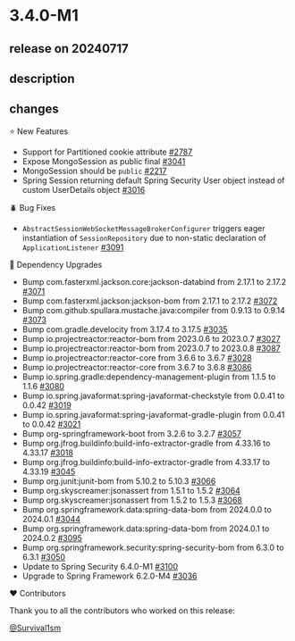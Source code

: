 # 3.4.0-M1

## release on 20240717

## description

## changes

⭐ New Features

* Support for Partitioned cookie attribute <a href="https://github.com/spring-projects/spring-session/issues/2787" data-hovercard-type="issue" data-hovercard-url="/spring-projects/spring-session/issues/2787/hovercard">#2787</a>
* Expose MongoSession as public final <a href="https://github.com/spring-projects/spring-session/pull/3041" data-hovercard-type="pull_request" data-hovercard-url="/spring-projects/spring-session/pull/3041/hovercard">#3041</a>
* MongoSession should be <code>public</code> <a href="https://github.com/spring-projects/spring-session/issues/2217" data-hovercard-type="issue" data-hovercard-url="/spring-projects/spring-session/issues/2217/hovercard">#2217</a>
* Spring Session returning default Spring Security User object instead of custom UserDetails object <a href="https://github.com/spring-projects/spring-session/issues/3016" data-hovercard-type="issue" data-hovercard-url="/spring-projects/spring-session/issues/3016/hovercard">#3016</a>

🪲 Bug Fixes

* <code>AbstractSessionWebSocketMessageBrokerConfigurer</code> triggers eager instantiation of <code>SessionRepository</code> due to non-static declaration of <code>ApplicationListener</code> <a href="https://github.com/spring-projects/spring-session/issues/3091" data-hovercard-type="issue" data-hovercard-url="/spring-projects/spring-session/issues/3091/hovercard">#3091</a>

🔨 Dependency Upgrades

* Bump com.fasterxml.jackson.core:jackson-databind from 2.17.1 to 2.17.2 <a href="https://github.com/spring-projects/spring-session/pull/3071" data-hovercard-type="pull_request" data-hovercard-url="/spring-projects/spring-session/pull/3071/hovercard">#3071</a>
* Bump com.fasterxml.jackson:jackson-bom from 2.17.1 to 2.17.2 <a href="https://github.com/spring-projects/spring-session/pull/3072" data-hovercard-type="pull_request" data-hovercard-url="/spring-projects/spring-session/pull/3072/hovercard">#3072</a>
* Bump com.github.spullara.mustache.java:compiler from 0.9.13 to 0.9.14 <a href="https://github.com/spring-projects/spring-session/pull/3073" data-hovercard-type="pull_request" data-hovercard-url="/spring-projects/spring-session/pull/3073/hovercard">#3073</a>
* Bump com.gradle.develocity from 3.17.4 to 3.17.5 <a href="https://github.com/spring-projects/spring-session/pull/3035" data-hovercard-type="pull_request" data-hovercard-url="/spring-projects/spring-session/pull/3035/hovercard">#3035</a>
* Bump io.projectreactor:reactor-bom from 2023.0.6 to 2023.0.7 <a href="https://github.com/spring-projects/spring-session/pull/3027" data-hovercard-type="pull_request" data-hovercard-url="/spring-projects/spring-session/pull/3027/hovercard">#3027</a>
* Bump io.projectreactor:reactor-bom from 2023.0.7 to 2023.0.8 <a href="https://github.com/spring-projects/spring-session/pull/3087" data-hovercard-type="pull_request" data-hovercard-url="/spring-projects/spring-session/pull/3087/hovercard">#3087</a>
* Bump io.projectreactor:reactor-core from 3.6.6 to 3.6.7 <a href="https://github.com/spring-projects/spring-session/pull/3028" data-hovercard-type="pull_request" data-hovercard-url="/spring-projects/spring-session/pull/3028/hovercard">#3028</a>
* Bump io.projectreactor:reactor-core from 3.6.7 to 3.6.8 <a href="https://github.com/spring-projects/spring-session/pull/3086" data-hovercard-type="pull_request" data-hovercard-url="/spring-projects/spring-session/pull/3086/hovercard">#3086</a>
* Bump io.spring.gradle:dependency-management-plugin from 1.1.5 to 1.1.6 <a href="https://github.com/spring-projects/spring-session/pull/3080" data-hovercard-type="pull_request" data-hovercard-url="/spring-projects/spring-session/pull/3080/hovercard">#3080</a>
* Bump io.spring.javaformat:spring-javaformat-checkstyle from 0.0.41 to 0.0.42 <a href="https://github.com/spring-projects/spring-session/pull/3019" data-hovercard-type="pull_request" data-hovercard-url="/spring-projects/spring-session/pull/3019/hovercard">#3019</a>
* Bump io.spring.javaformat:spring-javaformat-gradle-plugin from 0.0.41 to 0.0.42 <a href="https://github.com/spring-projects/spring-session/pull/3021" data-hovercard-type="pull_request" data-hovercard-url="/spring-projects/spring-session/pull/3021/hovercard">#3021</a>
* Bump org-springframework-boot from 3.2.6 to 3.2.7 <a href="https://github.com/spring-projects/spring-session/pull/3057" data-hovercard-type="pull_request" data-hovercard-url="/spring-projects/spring-session/pull/3057/hovercard">#3057</a>
* Bump org.jfrog.buildinfo:build-info-extractor-gradle from 4.33.16 to 4.33.17 <a href="https://github.com/spring-projects/spring-session/pull/3018" data-hovercard-type="pull_request" data-hovercard-url="/spring-projects/spring-session/pull/3018/hovercard">#3018</a>
* Bump org.jfrog.buildinfo:build-info-extractor-gradle from 4.33.17 to 4.33.19 <a href="https://github.com/spring-projects/spring-session/pull/3045" data-hovercard-type="pull_request" data-hovercard-url="/spring-projects/spring-session/pull/3045/hovercard">#3045</a>
* Bump org.junit:junit-bom from 5.10.2 to 5.10.3 <a href="https://github.com/spring-projects/spring-session/pull/3066" data-hovercard-type="pull_request" data-hovercard-url="/spring-projects/spring-session/pull/3066/hovercard">#3066</a>
* Bump org.skyscreamer:jsonassert from 1.5.1 to 1.5.2 <a href="https://github.com/spring-projects/spring-session/pull/3064" data-hovercard-type="pull_request" data-hovercard-url="/spring-projects/spring-session/pull/3064/hovercard">#3064</a>
* Bump org.skyscreamer:jsonassert from 1.5.2 to 1.5.3 <a href="https://github.com/spring-projects/spring-session/pull/3068" data-hovercard-type="pull_request" data-hovercard-url="/spring-projects/spring-session/pull/3068/hovercard">#3068</a>
* Bump org.springframework.data:spring-data-bom from 2024.0.0 to 2024.0.1 <a href="https://github.com/spring-projects/spring-session/pull/3044" data-hovercard-type="pull_request" data-hovercard-url="/spring-projects/spring-session/pull/3044/hovercard">#3044</a>
* Bump org.springframework.data:spring-data-bom from 2024.0.1 to 2024.0.2 <a href="https://github.com/spring-projects/spring-session/pull/3095" data-hovercard-type="pull_request" data-hovercard-url="/spring-projects/spring-session/pull/3095/hovercard">#3095</a>
* Bump org.springframework.security:spring-security-bom from 6.3.0 to 6.3.1 <a href="https://github.com/spring-projects/spring-session/pull/3050" data-hovercard-type="pull_request" data-hovercard-url="/spring-projects/spring-session/pull/3050/hovercard">#3050</a>
* Update to Spring Security 6.4.0-M1 <a href="https://github.com/spring-projects/spring-session/issues/3100" data-hovercard-type="issue" data-hovercard-url="/spring-projects/spring-session/issues/3100/hovercard">#3100</a>
* Upgrade to Spring Framework 6.2.0-M4 <a href="https://github.com/spring-projects/spring-session/issues/3036" data-hovercard-type="issue" data-hovercard-url="/spring-projects/spring-session/issues/3036/hovercard">#3036</a>

❤️ Contributors

Thank you to all the contributors who worked on this release:

<a class="user-mention notranslate" data-hovercard-type="user" data-hovercard-url="/users/Survival1sm/hovercard" data-octo-click="hovercard-link-click" data-octo-dimensions="link_type:self" href="https://github.com/Survival1sm">@Survival1sm</a>

